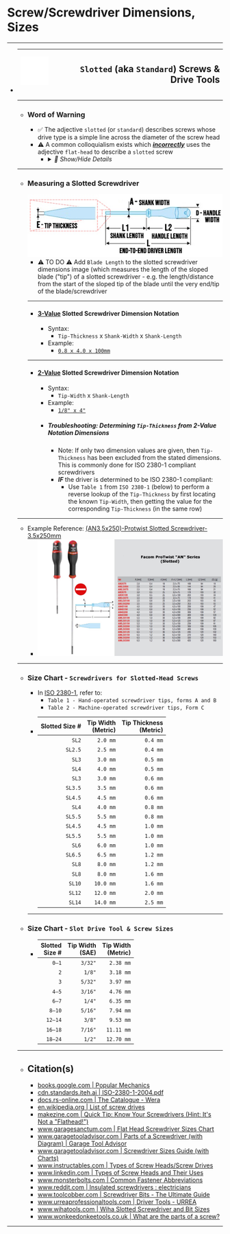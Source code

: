 <!-- https://github.com/mcavallo-git/Coding/blob/main/hardware/screws-screwdrivers/slotted-standard_flathead-is-type-of-head_shape_dimensions-sizes.md -->

# Screw/Screwdriver Dimensions, Sizes

***

- | ![screw-head-slotted-icon.white.svg](images/screw-head-slotted-icon.white.svg) | <h2>`Slotted` (aka `Standard`) Screws & Drive Tools</h2> |
  | -----------------------------------------------------------------------------: | -------------------------------------------------------: |
  ***
  - ### Word of Warning
    - ✅ The adjective `slotted` (or `standard`) describes screws whose drive type is a simple line across the diameter of the screw head
    - ⚠️ A common colloquialism exists which <u>***incorrectly***</u> uses the adjective `flat-head` to describe a `slotted` screw
      - <details><summary><i>💬 Show/Hide Details</i></summary><p>

        - The prevalence of this misnomer drives the importance of understanding what a `flat-head` screw *actually* defines
        - ✅ The adjective `flat-head` defines a specific screw head/shank geometry which, once driven in, results in the screw head being fully flush ("flat") with the surface it was driven into (e.g. The screw doesn't stick out at all once it is screwed in)
          ![screw-head-types.jpg](images/screw-head-types.jpg)
        - Therefore, when discussing screws (and not just drivers), it is best to avoid usage of the term `flat-head` unless you're explicitly describing how flush a screw should mate with whatever it is being driven into
        </p></details>
  ***
  - ### Measuring a Slotted Screwdriver
      ![facom-protwist-screw-driver-dimensions.jpg](images/facom-protwist-screw-driver-dimensions.jpg)
      - ⚠️ TO DO ⚠️ Add `Blade Length` to the slotted screwdriver dimensions image (which measures the length of the sloped blade ("tip") of a slotted screwdriver - e.g. the length/distance from the start of the sloped tip of the blade until the very end/tip of the blade/screwdriver
      ***
      - #### <u>3-Value</u> Slotted Screwdriver Dimension Notation
        - Syntax:
          - `Tip-Thickness` x `Shank-Width` x `Shank-Length`
        - Example:
          - [`0.8 x 4.0 x 100mm`](https://www.amazon.com/s?k=0.8+x+4.0+x+100mm+Slotted+Screwdriver)
      ***
      - #### <u>2-Value</u> Slotted Screwdriver Dimension Notation
        - Syntax:
          - `Tip-Width` x `Shank-Length`
        - Example:
          - [`1/8" x 4"`](https://www.amazon.com/s?k=1%2F8%22+x+4%22+Slotted+Screwdriver)
        - ##### Troubleshooting: Determining `Tip-Thickness` from 2-Value Notation Dimensions
          - Note: If only two dimension values are given, then `Tip-Thickness` has been excluded from the stated dimensions. This is commonly done for ISO 2380-1 compliant screwdrivers
          - ***IF*** the driver is determined to be ISO 2380-1 compliant:
            - Use `Table 1` from `ISO 2380-1` (below) to perform a reverse lookup of the `Tip-Thickness` by first locating the known `Tip-Width`, then getting the value for the corresponding `Tip-Thickness` (in the same row)
  ***
  - Example Reference: [(AN3,5x250)-Protwist Slotted Screwdriver-3.5x250mm](https://www.ultimategarage.com/shop/part.php?products_id=7696)
    <br />
    - ![facom-protwist-anseries-sizes.jpg](images/facom-protwist-anseries-sizes.jpg)
  ***
  - ### Size Chart - `Screwdrivers for Slotted-Head Screws`
    - In [ISO 2380-1](https://cdn.standards.iteh.ai/samples/35869/8172b254f966470ab774a4c0a99231a2/ISO-2380-1-2004.pdf), refer to:
      - `Table 1 - Hand-operated screwdriver tips, forms A and B`
      - `Table 2 - Machine-operated screwdriver tips, Form C`
    - | Slotted Size # | Tip Width<br />(Metric) | Tip Thickness<br />(Metric) |
      | -------------: | ----------------------: | --------------------------: |
      | `SL2`          |                `2.0 mm` |                    `0.4 mm` |
      | `SL2.5`        |                `2.5 mm` |                    `0.4 mm` |
      | `SL3`          |                `3.0 mm` |                    `0.5 mm` |
      | `SL4`          |                `4.0 mm` |                    `0.5 mm` |
      | `SL3`          |                `3.0 mm` |                    `0.6 mm` |
      | `SL3.5`        |                `3.5 mm` |                    `0.6 mm` |
      | `SL4.5`        |                `4.5 mm` |                    `0.6 mm` |
      | `SL4`          |                `4.0 mm` |                    `0.8 mm` |
      | `SL5.5`        |                `5.5 mm` |                    `0.8 mm` |
      | `SL4.5`        |                `4.5 mm` |                    `1.0 mm` |
      | `SL5.5`        |                `5.5 mm` |                    `1.0 mm` |
      | `SL6`          |                `6.0 mm` |                    `1.0 mm` |
      | `SL6.5`        |                `6.5 mm` |                    `1.2 mm` |
      | `SL8`          |                `8.0 mm` |                    `1.2 mm` |
      | `SL8`          |                `8.0 mm` |                    `1.6 mm` |
      | `SL10`         |               `10.0 mm` |                    `1.6 mm` |
      | `SL12`         |               `12.0 mm` |                    `2.0 mm` |
      | `SL14`         |               `14.0 mm` |                    `2.5 mm` |
    ***
  - ### Size Chart - `Slot Drive Tool & Screw Sizes`
    - | Slotted<br />Size # | Tip Width<br />(SAE) | Tip Width<br />(Metric) |
      | ------------------: | -------------------: | ----------------------: |
      |               `0–1` |              `3/32"` |               `2.38 mm` |
      |                 `2` |               `1/8"` |               `3.18 mm` |
      |                 `3` |              `5/32"` |               `3.97 mm` |
      |               `4–5` |              `3/16"` |               `4.76 mm` |
      |               `6–7` |               `1/4"` |               `6.35 mm` |
      |              `8–10` |              `5/16"` |               `7.94 mm` |
      |             `12–14` |               `3/8"` |               `9.53 mm` |
      |             `16–18` |              `7/16"` |              `11.11 mm` |
      |             `18–24` |               `1/2"` |              `12.70 mm` |
  ***
  - ## Citation(s)
    - [books.google.com | Popular Mechanics](https://books.google.com/books?id=R2YEAAAAMBAJ&pg=PA82#v=onepage&q&f=false)
    - [cdn.standards.iteh.ai | ISO-2380-1-2004.pdf](https://cdn.standards.iteh.ai/samples/35869/8172b254f966470ab774a4c0a99231a2/ISO-2380-1-2004.pdf)
    - [docs.rs-online.com | The Catalogue - Wera](https://docs.rs-online.com/736a/A700000008591758.pdf)
    - [en.wikipedia.org | List of screw drives](https://en.wikipedia.org/wiki/List_of_screw_drives)
    - [makezine.com | Quick Tip: Know Your Screwdrivers (Hint: It's Not a "Flathead!")](https://makezine.com/article/workshop/quick-tip-know-your-screwdrivers-hint-its-not-called-a-flathead/)
    - [www.garagesanctum.com | Flat Head Screwdriver Sizes Chart](https://www.garagesanctum.com/size-chart/screwdriver-sizes-chart/#ftoc-heading-1)
    - [www.garagetooladvisor.com | Parts of a Screwdriver (with Diagram) | Garage Tool Advisor](https://www.garagetooladvisor.com/hand-tools/parts-of-a-screwdriver-diagram/)
    - [www.garagetooladvisor.com | Screwdriver Sizes Guide (with Charts)](https://www.garagetooladvisor.com/hand-tools/screwdriver-sizes/)
    - [www.instructables.com | Types of Screw Heads/Screw Drives](https://www.instructables.com/Types-of-Screw-Heads/)
    - [www.linkedin.com | Types of Screw Heads and Their Uses](https://www.linkedin.com/pulse/types-screw-heads-uses-%C3%BCnal-sevim)
    - [www.monsterbolts.com | Common Fastener Abbreviations](https://monsterbolts.com/pages/abbreviations)
    - [www.reddit.com | Insulated screwdrivers : electricians](https://www.reddit.com/r/electricians/comments/1m664c/comment/cc6nlxq)
    - [www.toolcobber.com | Screwdriver Bits - The Ultimate Guide](https://www.toolcobber.com.au/power-tools/drilling/accessories/screwdriver-bits/)
    - [www.urreaprofessionaltools.com | Driver Tools - URREA](https://www.urreaprofessionaltools.com/catalog/07drivers.pdf)
    - [www.wihatools.com | Wiha Slotted Screwdriver and Bit Sizes](https://www.wihatools.com/pages/slotted-sizes)
    - [www.wonkeedonkeetools.co.uk | What are the parts of a screw?](https://www.wonkeedonkeetools.co.uk/screws/what-are-the-parts-of-a-screw)
    
***
